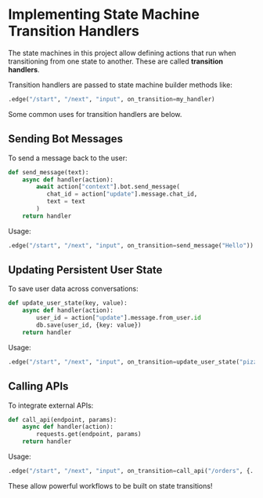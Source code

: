 # Implementing State Machine Transition Handlers

The state machines in this project allow defining actions that run when transitioning from one state to another. These are called **transition handlers**.

Transition handlers are passed to state machine builder methods like:

```python
.edge("/start", "/next", "input", on_transition=my_handler)
```

Some common uses for transition handlers are below.

## Sending Bot Messages

To send a message back to the user: 

```python
def send_message(text):
    async def handler(action):
        await action["context"].bot.send_message(
           chat_id = action["update"].message.chat_id,
           text = text
        )
    return handler
```

Usage:

```python 
.edge("/start", "/next", "input", on_transition=send_message("Hello"))  
```

## Updating Persistent User State

To save user data across conversations:

```python
def update_user_state(key, value):
    async def handler(action):
        user_id = action["update"].message.from_user.id 
        db.save(user_id, {key: value})  
    return handler
```

Usage:

```python
.edge("/start", "/next", "input", on_transition=update_user_state("pizzas", 0))
```

## Calling APIs

To integrate external APIs:

```python 
def call_api(endpoint, params):
    async def handler(action):
        requests.get(endpoint, params)
    return handler
```

Usage:

```python
.edge("/start", "/next", "input", on_transition=call_api("/orders", {...}))
```

These allow powerful workflows to be built on state transitions!
